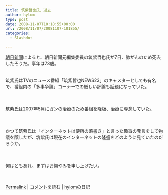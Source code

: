 ```yaml
---
title: 筑紫哲也氏、逝去
author: hylom
type: post
date: 2008-11-07T10:18:55+00:00
url: /2008/11/07/20081107-101855/
categories:
  - Slashdot

---
```

 [朝日新聞][1]によると、朝日新聞元編集委員の筑紫哲也氏が7日、肺がんのため死去したそうだ。享年は73歳。  
</br>   
筑紫氏はTVのニュース番組「筑紫哲也NEWS23」のキャスターとしても有名で、番組内の「多事争論」コーナーでの厳しい評論も話題になっていた。</br>  
</br>   
筑紫氏は2007年5月にガンの治療のため番組を降板、治療に専念していた。</br>  
</br>   
かつて筑紫氏は「インターネットは便所の落書き」と言った趣旨の発言をして物議を醸したが、筑紫氏は現在のインターネットの隆盛をどのように見ていたのだろうか。</br>  
</br>   
何はともあれ、まずはお悔やみを申し上げたい。</br>  
</br> 

   [Permalink][2] |    [コメントを読む][3] |    [hylomの日記][4] 

</br>

 [1]: http://www.asahi.com/obituaries/update/1107/TKY200811070335.html
 [2]: http://slashdot.jp/~hylom/journal/457721
 [3]: http://slashdot.jp/~hylom/journal/457721#acomments
 [4]: http://slashdot.jp/~hylom/journal/